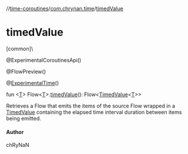 //[time-coroutines](../../index.md)/[com.chrynan.time](index.md)/[timedValue](timed-value.md)

# timedValue

[common]\

@ExperimentalCoroutinesApi()

@FlowPreview()

@[ExperimentalTime](https://kotlinlang.org/api/latest/jvm/stdlib/kotlin.time/-experimental-time/index.html)()

fun <[T](timed-value.md)> Flow<[T](timed-value.md)>.[timedValue](timed-value.md)(): Flow<[TimedValue](https://kotlinlang.org/api/latest/jvm/stdlib/kotlin.time/-timed-value/index.html)<[T](timed-value.md)>>

Retrieves a Flow that emits the items of the source Flow wrapped in a [TimedValue](https://kotlinlang.org/api/latest/jvm/stdlib/kotlin.time/-timed-value/index.html) containing the elapsed time interval duration between items being emitted.

#### Author

chRyNaN
